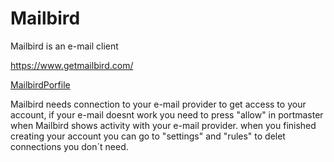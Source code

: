 # Mailbird
Mailbird is an e-mail client

https://www.getmailbird.com/

[MailbirdPorfile](mailbird.yaml)

Mailbird needs connection to your e-mail provider to get access to your account, if your e-mail doesnt work you need to press "allow"
in portmaster when Mailbird shows activity with your e-mail provider. when you finished creating your account you 
can go to "settings" and "rules" to delet connections you don´t need. 